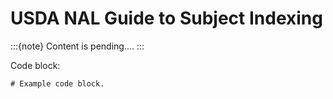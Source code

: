 # USDA NAL Guide to Subject Indexing


:::{note}
Content is pending....
:::

Code block:

```
# Example code block.
```
